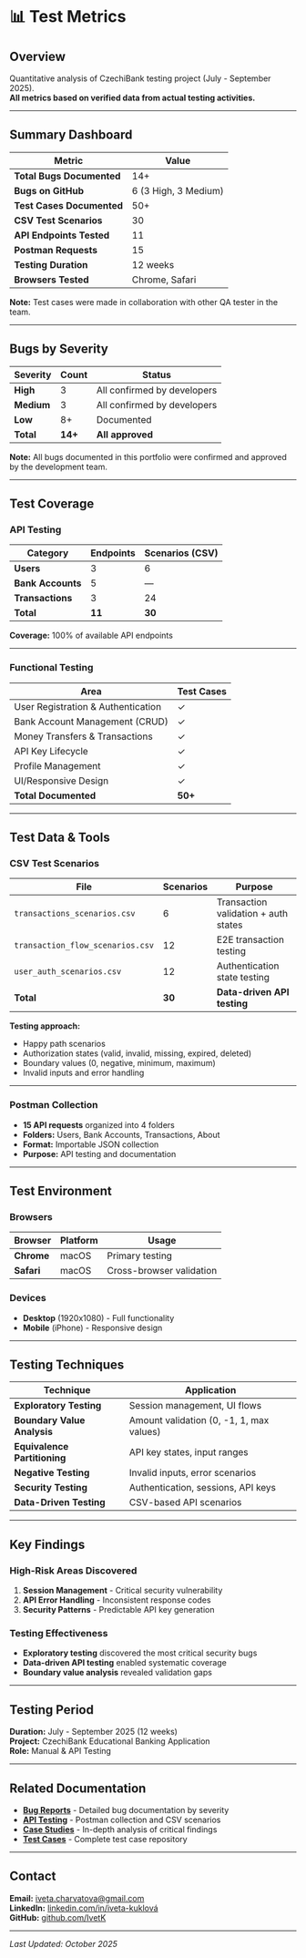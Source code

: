 # 📊 Test Metrics

## Overview

Quantitative analysis of CzechiBank testing project (July - September 2025).  
**All metrics based on verified data from actual testing activities.**

---

## Summary Dashboard

| Metric | Value |
|--------|-------|
| **Total Bugs Documented** | 14+ |
| **Bugs on GitHub** | 6 (3 High, 3 Medium) |
| **Test Cases Documented** | 50+ |
| **CSV Test Scenarios** | 30 |
| **API Endpoints Tested** | 11 |
| **Postman Requests** | 15 |
| **Testing Duration** | 12 weeks |
| **Browsers Tested** | Chrome, Safari |

**Note:** Test cases were made in collaboration with other QA tester in the team.

---

## Bugs by Severity

| Severity | Count | Status |
|----------|-------|--------|
| **High** | 3 | All confirmed by developers |
| **Medium** | 3 | All confirmed by developers |
| **Low** | 8+ | Documented |
| **Total** | **14+** | **All approved** |

**Note:** All bugs documented in this portfolio were confirmed and approved by the development team.

---

## Test Coverage

### API Testing

| Category | Endpoints | Scenarios (CSV) |
|----------|-----------|-----------------|
| **Users** | 3 | 6 |
| **Bank Accounts** | 5 | — |
| **Transactions** | 3 | 24 |
| **Total** | **11** | **30** |

**Coverage:** 100% of available API endpoints

---

### Functional Testing

| Area | Test Cases |
|------|------------|
| User Registration & Authentication | ✓ |
| Bank Account Management (CRUD) | ✓ |
| Money Transfers & Transactions | ✓ |
| API Key Lifecycle | ✓ |
| Profile Management | ✓ |
| UI/Responsive Design | ✓ |
| **Total Documented** | **50+** |

---

## Test Data & Tools

### CSV Test Scenarios

| File | Scenarios | Purpose |
|------|-----------|---------|
| `transactions_scenarios.csv` | 6 | Transaction validation + auth states |
| `transaction_flow_scenarios.csv` | 12 | E2E transaction testing |
| `user_auth_scenarios.csv` | 12 | Authentication state testing |
| **Total** | **30** | **Data-driven API testing** |

**Testing approach:**
- Happy path scenarios
- Authorization states (valid, invalid, missing, expired, deleted)
- Boundary values (0, negative, minimum, maximum)
- Invalid inputs and error handling

---

### Postman Collection

- **15 API requests** organized into 4 folders
- **Folders:** Users, Bank Accounts, Transactions, About
- **Format:** Importable JSON collection
- **Purpose:** API testing and documentation

---

## Test Environment

### Browsers

| Browser | Platform | Usage |
|---------|----------|-------|
| **Chrome** | macOS | Primary testing |
| **Safari** | macOS | Cross-browser validation |

### Devices

- **Desktop** (1920x1080) - Full functionality
- **Mobile** (iPhone) - Responsive design

---

## Testing Techniques

| Technique | Application |
|-----------|-------------|
| **Exploratory Testing** | Session management, UI flows |
| **Boundary Value Analysis** | Amount validation (0, -1, 1, max values) |
| **Equivalence Partitioning** | API key states, input ranges |
| **Negative Testing** | Invalid inputs, error scenarios |
| **Security Testing** | Authentication, sessions, API keys |
| **Data-Driven Testing** | CSV-based API scenarios |

---

## Key Findings

### High-Risk Areas Discovered

1. **Session Management** - Critical security vulnerability
2. **API Error Handling** - Inconsistent response codes
3. **Security Patterns** - Predictable API key generation

### Testing Effectiveness

- **Exploratory testing** discovered the most critical security bugs
- **Data-driven API testing** enabled systematic coverage
- **Boundary value analysis** revealed validation gaps

---

## Testing Period

**Duration:** July - September 2025 (12 weeks)  
**Project:** CzechiBank Educational Banking Application  
**Role:** Manual & API Testing

---

## Related Documentation

- **[Bug Reports](../bug-reports/)** - Detailed bug documentation by severity
- **[API Testing](../api-testing/)** - Postman collection and CSV scenarios
- **[Case Studies](../case-studies/)** - In-depth analysis of critical findings
- **[Test Cases](../test-cases/)** - Complete test case repository

---

## Contact

**Email:** iveta.charvatova@gmail.com  
**LinkedIn:** [linkedin.com/in/iveta-kuklová](https://www.linkedin.com/in/iveta-kuklová)  
**GitHub:** [github.com/IvetK](https://github.com/IvetK)

---

*Last Updated: October 2025*
